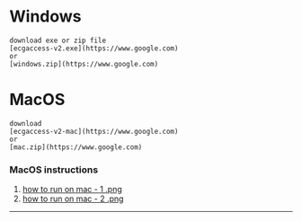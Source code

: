 # Windows
    download exe or zip file
    [ecgaccess-v2.exe](https://www.google.com)
    or 
    [windows.zip](https://www.google.com)


# MacOS
    download 
    [ecgaccess-v2-mac](https://www.google.com)
    or
    [mac.zip](https://www.google.com)
    
### MacOS instructions
1.
    [how to run on mac - 1 .png](https://www.google.com)
2.
    [how to run on mac - 2 .png](https://www.google.com)
----